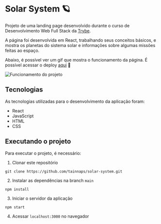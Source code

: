 # Solar System 🪐

Projeto de uma landing page desenvolvido durante o curso de Desenvolvimento Web Full Stack da [Trybe](https://www.betrybe.com/).

A página foi desenvolvida em React, trabalhando seus conceitos básicos, e mostra os planetas do sistema solar e informações sobre algumas missões feitas ao espaço.

Abaixo, é possível ver um gif que mostra o funcionamento da página. É possível acessar o deploy [aqui](https://tainnaps.github.io/solar-system/) 🚀

<img src="/src/images/SolarSystem.gif" alt="Funcionamento do projeto" />

## Tecnologias
As tecnologias utilizadas para o desenvolvimento da aplicação foram:
- React
- JavaScript
- HTML
- CSS

## Executando o projeto
Para executar o projeto, é necessário:

1. Clonar este repositório
  ```
  git clone https://github.com/tainnaps/solar-system.git
  ```
2. Instalar as dependências na branch `main`
  ```
  npm install
  ```
3. Iniciar o servidor da aplicação
  ```
  npm start
  ```
4. Acessar `localhost:3000` no navegador
